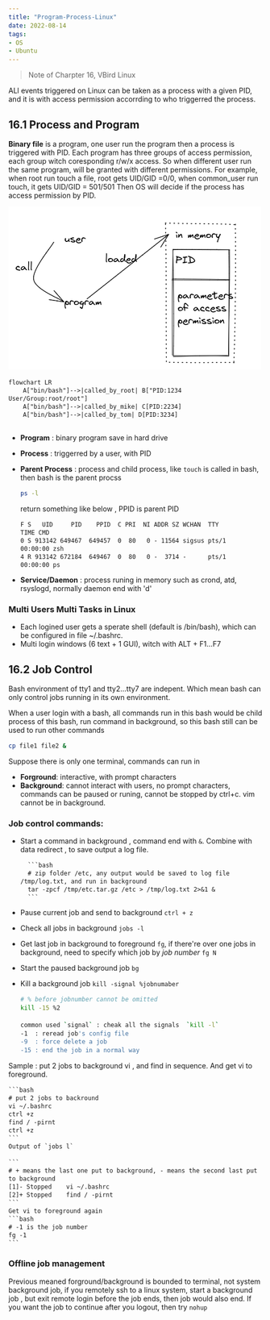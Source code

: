 ```yaml
---
title: "Program-Process-Linux"
date: 2022-08-14
tags:
- OS
- Ubuntu
---
```


> Note of Charpter 16, VBird Linux

ALl events triggered on Linux can be taken as a process with a given PID, and it is with access permission accorrding to who triggerred the process.

## 16.1 Process and Program
**Binary file**  is a program, one user run the program then a process is triggered with PID.
Each program has three groups of access permission, each group witch coresponding r/w/x access.
So when different user run the same program, will be granted with different permissions.
For example, when root run touch a file, root gets UID/GID =0/0, when common_user run touch, it gets UID/GID = 501/501
Then OS will decide if the process has access permission by PID.

![Program-Process](/assets/program_process.png)

```mermaid
flowchart LR
    A["bin/bash"]-->|called_by_root| B["PID:1234 User/Group:root/root"]
    A["bin/bash"]-->|called_by_mike| C[PID:2234]
    A["bin/bash"]-->|called_by_tom| D[PID:3234]
    
```

- **Program** : binary program save in hard drive
- **Process** : triggerred by a user, with PID
- **Parent Process** : process and child process, like `touch` is called in bash, then bash is the parent procss

    ```bash
    ps -l
    ```
    return something like below , PPID is parent PID
    ```
    F S   UID     PID    PPID  C PRI  NI ADDR SZ WCHAN  TTY          TIME CMD
    0 S 913142 649467  649457  0  80   0 - 11564 sigsus pts/1    00:00:00 zsh
    4 R 913142 672184  649467  0  80   0 -  3714 -      pts/1    00:00:00 ps
    ```
- **Service/Daemon** : process runing in memory
    such as crond, atd, rsyslogd, normally daemon end with 'd'

### Multi Users Multi Tasks in Linux
- Each logined user gets a sperate shell (default is /bin/bash), which can be configured in file ~/.bashrc.
- Multi login windows (6 text + 1 GUI), witch with ALT + F1...F7


## 16.2 Job Control
Bash environment of tty1 and tty2...tty7 are indepent. Which mean bash can only control jobs running in its own environment.

When a user login with a bash, all commands run in this bash would be child process of this bash, run command in background, so this bash still can be used to run other commands
```bash
cp file1 file2 &
```

Suppose there is only one terminal, commands can run in 
- **Forground**: interactive, with prompt characters
- **Background**: cannot interact with users, no prompt characters, commands can be paused or runing, cannot be stopped by ctrl+c. vim cannot be in background.

### Job control commands:
- Start a command in background , command end with `&`. 
    Combine with data redirect , to save output a log file.
        
        ```bash
        # zip folder /etc, any output would be saved to log file /tmp/log.txt, and run in background
        tar -zpcf /tmp/etc.tar.gz /etc > /tmp/log.txt 2>&1 &
        ```

- Pause current job and send to background `ctrl + z`

- Check all jobs in background `jobs -l`

- Get last job in background to foreground `fg`, if there're over one jobs in background, need to specify which job by *job number* `fg N`

- Start the paused background job `bg ` 

- Kill a background job `kill -signal %jobnumaber`

    ```bash
    # % before jobnumber cannot be omitted
    kill -15 %2 

    common used `signal` : cheak all the signals  `kill -l`
    -1  : reread job's config file
    -9  : force delete a job
    -15 : end the job in a normal way
    ```


Sample : put 2 jobs to background vi , and find in sequence. And get vi to foreground.

    ```bash
    # put 2 jobs to backround
    vi ~/.bashrc
    ctrl +z
    find / -pirnt
    ctrl +z
    ```
    Output of `jobs l`

    ```
    # + means the last one put to background, - means the second last put to background
    [1]- Stopped    vi ~/.bashrc
    [2]+ Stopped    find / -pirnt   
    ```
    Get vi to foreground again
    ```bash
    # -1 is the job number
    fg -1
    ```

### Offline job management
Previous meaned forground/background is bounded to terminal, not system background job, if you remotely ssh to a linux system, start a background job , but exit remote login before the job ends, then job would also end. If you want the job to continue after you logout, then try `nohup`

 





